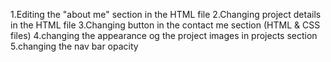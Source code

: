 1.Editing the "about me" section in the HTML file
2.Changing project details in the HTML file
3.Changing button in the contact me section (HTML & CSS files)
4.changing the appearance og the project images in projects section
5.changing the nav bar opacity